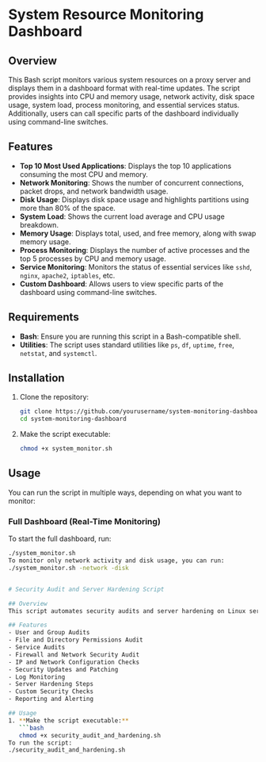 # System Resource Monitoring Dashboard

## Overview
This Bash script monitors various system resources on a proxy server and displays them in a dashboard format with real-time updates. The script provides insights into CPU and memory usage, network activity, disk space usage, system load, process monitoring, and essential services status. Additionally, users can call specific parts of the dashboard individually using command-line switches.

## Features
- **Top 10 Most Used Applications**: Displays the top 10 applications consuming the most CPU and memory.
- **Network Monitoring**: Shows the number of concurrent connections, packet drops, and network bandwidth usage.
- **Disk Usage**: Displays disk space usage and highlights partitions using more than 80% of the space.
- **System Load**: Shows the current load average and CPU usage breakdown.
- **Memory Usage**: Displays total, used, and free memory, along with swap memory usage.
- **Process Monitoring**: Displays the number of active processes and the top 5 processes by CPU and memory usage.
- **Service Monitoring**: Monitors the status of essential services like `sshd`, `nginx`, `apache2`, `iptables`, etc.
- **Custom Dashboard**: Allows users to view specific parts of the dashboard using command-line switches.

## Requirements
- **Bash**: Ensure you are running this script in a Bash-compatible shell.
- **Utilities**: The script uses standard utilities like `ps`, `df`, `uptime`, `free`, `netstat`, and `systemctl`.

## Installation
1. Clone the repository:
    ```bash
    git clone https://github.com/yourusername/system-monitoring-dashboard.git
    cd system-monitoring-dashboard
    ```
2. Make the script executable:
    ```bash
    chmod +x system_monitor.sh
    ```

## Usage
You can run the script in multiple ways, depending on what you want to monitor:

### Full Dashboard (Real-Time Monitoring)
To start the full dashboard, run:
```bash
./system_monitor.sh
To monitor only network activity and disk usage, you can run:
./system_monitor.sh -network -disk


# Security Audit and Server Hardening Script

## Overview
This script automates security audits and server hardening on Linux servers. It includes checks for common security vulnerabilities, IP configurations, firewall settings, and implements recommended hardening measures.

## Features
- User and Group Audits
- File and Directory Permissions Audit
- Service Audits
- Firewall and Network Security Audit
- IP and Network Configuration Checks
- Security Updates and Patching
- Log Monitoring
- Server Hardening Steps
- Custom Security Checks
- Reporting and Alerting

## Usage
1. **Make the script executable:**
   ```bash
   chmod +x security_audit_and_hardening.sh
To run the script:
./security_audit_and_hardening.sh

